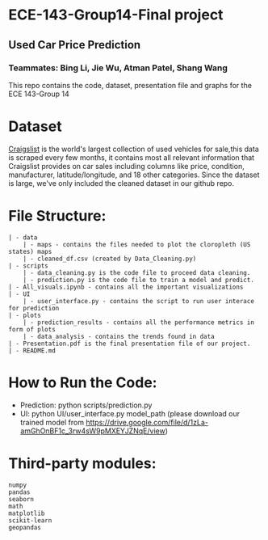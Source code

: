 # ECE-143-Group14-Final project
## Used Car Price Prediction
### Teammates: Bing Li, Jie Wu, Atman Patel, Shang Wang
This repo contains the code, dataset, presentation file and graphs for the ECE 143-Group 14 

# Dataset
[Craigslist](https://www.kaggle.com/austinreese/craigslist-carstrucks-data)
is the world's largest collection of used vehicles for sale,this data is scraped every few months, it contains most all relevant information that Craigslist provides on car sales including columns like price, condition, manufacturer, latitude/longitude, and 18 other categories. Since the dataset is large, we've only included the cleaned dataset in our github repo.

# File Structure:
    | - data
        | - maps - contains the files needed to plot the cloropleth (US states) maps
        | - cleaned_df.csv (created by Data_Cleaning.py)
    | - scripts
        | - data_cleaning.py is the code file to proceed data cleaning.
        | - prediction.py is the code file to train a model and predict.
    | - All_visuals.ipynb - contains all the important visualizations
    | - UI
        | - user_interface.py - contains the script to run user interace for prediction
    | - plots
        | - prediction_results - contains all the performance metrics in form of plots
        | - data_analysis - contains the trends found in data
    | - Presentation.pdf is the final presentation file of our project.
    | - README.md

# How to Run the Code:
- Prediction: python scripts/prediction.py
- UI: python UI/user_interface.py model_path (please download our trained model from https://drive.google.com/file/d/1zLa-amGhOnBF1c_3rw4sW9pMXEYJZNqE/view)
    
# Third-party modules:
    numpy
    pandas
    seaborn
    math
    matplotlib
    scikit-learn
    geopandas


